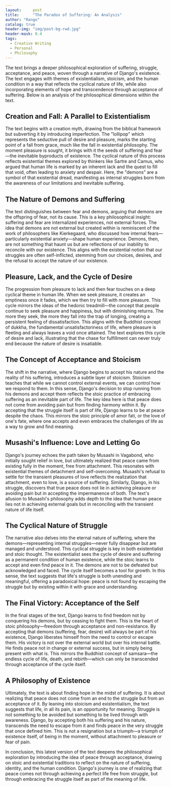 ```yaml
---
layout:     post
title:      "The Paradox of Suffering: An Analysis"
author: "Rango"
catalog: true
header-img: "img/post-bg-rwd.jpg"
header-mask: 0.4
tags:
  - Creative Writing
  - Personal
  - Philosophy
---
```


The text brings a deeper philosophical exploration of suffering, struggle, acceptance, and peace, woven through a narrative of Django's existence. The text engages with themes of existentialism, stoicism, and the human condition in a way that reflects the cyclical nature of life, while also incorporating elements of hope and transcendence through acceptance of suffering. Below is an analysis of the philosophical dimensions within the text.

## Creation and Fall: A Parallel to Existentialism
The text begins with a creation myth, drawing from the biblical framework but subverting it by introducing imperfection. The "lollipop" which represents the seductive pull of desire and pleasure, marks the starting point of a fall from grace, much like the fall in existential philosophy. The moment pleasure is sought, it brings with it the seeds of suffering and fear—the inevitable byproducts of existence. The cyclical nature of this process reflects existential themes explored by thinkers like Sartre and Camus, who argued that human life is marked by an inherent lack and the quest to fill that void, often leading to anxiety and despair. Here, the "demons" are a symbol of that existential dread, manifesting as internal struggles born from the awareness of our limitations and inevitable suffering.

## The Nature of Demons and Suffering
The text distinguishes between fear and demons, arguing that demons are the offspring of fear, not its cause. This is a key philosophical insight: suffering and fear are internalized experiences, not external forces. The idea that demons are not external but created within is reminiscent of the work of philosophers like Kierkegaard, who discussed how internal fears—particularly existential anxiety—shape human experience. Demons, then, are not something that haunt us but are reflections of our inability to reconcile with our existence. This aligns with the existential notion that our struggles are often self-inflicted, stemming from our choices, desires, and the refusal to accept the nature of our existence.

## Pleasure, Lack, and the Cycle of Desire
The progression from pleasure to lack and then fear touches on a deep cyclical theme in human life. When we seek pleasure, it creates an emptiness once it fades, which we then try to fill with more pleasure. This cycle mirrors the ideas of the hedonic treadmill—the concept that people continue to seek pleasure and happiness, but with diminishing returns. The more they seek, the more they fall into the trap of longing, creating a persistent feeling of dissatisfaction. This aligns with the Buddhist concept of dukkha, the fundamental unsatisfactoriness of life, where pleasure is fleeting and always leaves a void once attained. The text explores this cycle of desire and lack, illustrating that the chase for fulfillment can never truly end because the nature of desire is insatiable.

## The Concept of Acceptance and Stoicism
The shift in the narrative, where Django begins to accept his nature and the reality of his suffering, introduces a subtle layer of stoicism. Stoicism teaches that while we cannot control external events, we can control how we respond to them. In this sense, Django's decision to stop running from his demons and accept them reflects the stoic practice of embracing suffering as an inevitable part of life. The key idea here is that peace does not come from avoiding pain but from finding harmony within it. By accepting that the struggle itself is part of life, Django learns to be at peace despite the chaos. This mirrors the stoic principle of amor fati, or the love of one's fate, where one accepts and even embraces the challenges of life as a way to grow and find meaning.

## Musashi's Influence: Love and Letting Go
Django's journey echoes the path taken by Musashi in Vagabond, who initially sought relief in love, but ultimately realized that peace came from existing fully in the moment, free from attachment. This resonates with existential themes of detachment and self-overcoming. Musashi's refusal to settle for the transient pleasures of love reflects the realization that attachment, even to love, is a source of suffering. Similarly, Django, in his struggle, discovers that true peace does not lie in achieving pleasure or avoiding pain but in accepting the impermanence of both. The text's allusion to Musashi's philosophy adds depth to the idea that human peace lies not in achieving external goals but in reconciling with the transient nature of life itself.

## The Cyclical Nature of Struggle
The narrative also delves into the eternal nature of suffering, where the demons—representing internal struggles—never fully disappear but are managed and understood. This cyclical struggle is key in both existentialist and stoic thought. The existentialist sees the cycle of desire and suffering as a permanent condition of human existence, while the stoic learns to accept and even find peace in it. The demons are not to be defeated but acknowledged and faced. The cycle itself becomes a tool for growth. In this sense, the text suggests that life's struggle is both unending and meaningful, offering a paradoxical hope: peace is not found by escaping the struggle but by existing within it with grace and understanding.

## The Final Victory: Acceptance of the Self
In the final stages of the text, Django learns to find freedom not by conquering his demons, but by ceasing to fight them. This is the heart of stoic philosophy—freedom through acceptance and non-resistance. By accepting that demons (suffering, fear, desire) will always be part of his existence, Django liberates himself from the need to control or escape them. His victory is not over the external world but over his internal battle. He finds peace not in change or external success, but in simply being present with what is. This mirrors the Buddhist concept of samsara—the endless cycle of life, death, and rebirth—which can only be transcended through acceptance of the cycle itself.

## A Philosophy of Existence
Ultimately, the text is about finding hope in the midst of suffering. It is about realizing that peace does not come from an end to the struggle but from an acceptance of it. By leaning into stoicism and existentialism, the text suggests that life, in all its pain, is an opportunity for meaning. Struggle is not something to be avoided but something to be lived through with awareness. Django, by accepting both his suffering and his nature, transcends the need to escape from it and finds peace in the very struggle that once defined him. This is not a resignation but a triumph—a triumph of existence itself, of being in the moment, without attachment to pleasure or fear of pain.

In conclusion, this latest version of the text deepens the philosophical exploration by introducing the idea of peace through acceptance, drawing on stoic and existential traditions to reflect on the nature of suffering, identity, and the human condition. Django's journey is one of realizing that peace comes not through achieving a perfect life free from struggle, but through embracing the struggle itself as part of the meaning of life.
